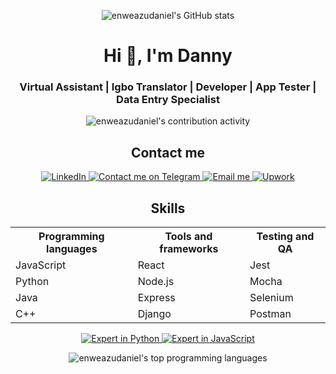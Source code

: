 <p align="center">
  <img src="https://github-readme-stats.vercel.app/api?username=enweazudaniel&show_icons=true&theme=radical" alt="enweazudaniel's GitHub stats" />
</p>

<h1 align="center">Hi 👋, I'm Danny</h1>
<h3 align="center">Virtual Assistant | Igbo Translator | Developer | App Tester | Data Entry Specialist </h3>

<p align="center">
  <img src="https://komarev.com/ghpvc/?username=enweazudaniel" alt="enweazudaniel's contribution activity" />
</p>

<h2 align="center">Contact me</h2>
<p align="center">
  <a href="https://www.linkedin.com/in/daniel-enweazu-08ba77207">
    <img src="https://img.shields.io/badge/-LinkedIn-blue?style=flat-square&logo=linkedin" alt="LinkedIn">
  </a>
  <a href="https://t.me/dandollar1">
    <img src="https://img.shields.io/badge/-Contact%20me%20on%20Telegram-blue?style=flat-square&logo=telegram" alt="Contact me on Telegram">
  </a>
  <a href="mailto:enweazu.daniel@gmail.com">
    <img src="https://img.shields.io/badge/-Email%20me-black?style=flat-square&logo=gmail" alt="Email me">
  </a>
  </a>
  <a href="https://www.upwork.com/freelancers/~019080c2c6184393e5">
    <img src="https://img.shields.io/badge/-Upwork-blue?style=flat-square&logo=upwork" alt="Upwork">
  </a>
</p>

<h2 align="center">Skills</h2>

<table align="center">
  <tr>
    <th>Programming languages</th>
    <th>Tools and frameworks</th>
    <th>Testing and QA</th>
  </tr>
  <tr>
    <td>JavaScript</td>
    <td>React</td>
    <td>Jest</td>
  </tr>
  <tr>
    <td>Python</td>
    <td>Node.js</td>
    <td>Mocha</td>
  </tr>
  <tr>
    <td>Java</td>
    <td>Express</td>
    <td>Selenium</td>
  </tr>
  <tr>
    <td>C++</td>
    <td>Django</td>
    <td>Postman</td>
  </tr>
</table>

<p align="center">
  <a href="#">
    <img src="https://img.shields.io/badge/-Expert%20in%20Python-orange?style=flat-square&logo=python" alt="Expert in Python">
  </a>
  <a href="#">
    <img src="https://img.shields.io/badge/-Expert%20in%20JavaScript-yellow?style=flat-square&logo=javascript" alt="Expert in JavaScript">
  </a>
</p>

<p align="center">
  <img src="https://github-readme-stats.vercel.app/api/top-langs/?username=enweazudaniel&layout=compact" alt="enweazudaniel's top programming languages" />
</p>
